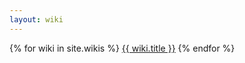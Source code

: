 ```yaml
---
layout: wiki
---
```

{% for wiki in site.wikis %}
  <a href="{{ wiki.url }}"><span>{{ wiki.title }}</span></a>
{% endfor %}
